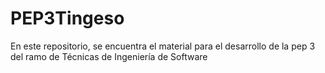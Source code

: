 # PEP3Tingeso
En este repositorio, se encuentra el material para el desarrollo de la pep 3 del ramo de Técnicas de Ingeniería de Software

